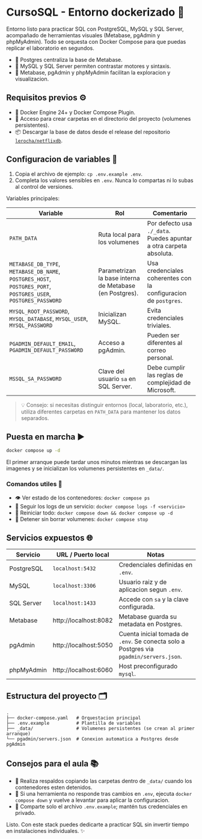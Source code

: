 # CursoSQL - Entorno dockerizado 🚀

Entorno listo para practicar SQL con PostgreSQL, MySQL y SQL Server, acompañado de herramientas visuales (Metabase, pgAdmin y phpMyAdmin). Todo se orquesta con Docker Compose para que puedas replicar el laboratorio en segundos.

- 🧠 Postgres centraliza la base de Metabase.
- 🔄 MySQL y SQL Server permiten contrastar motores y sintaxis.
- 🎯 Metabase, pgAdmin y phpMyAdmin facilitan la exploracion y visualizacion.

## Requisitos previos ⚙️

- 🐳 Docker Engine 24+ y Docker Compose Plugin.
- 📁 Acceso para crear carpetas en el directorio del proyecto (volumenes persistentes).
- 📦 Descargar la base de datos desde el release del repositorio [`lerocha/netflixdb`](https://github.com/lerocha/netflixdb/releases).

## Configuracion de variables 🔐

1. Copia el archivo de ejemplo: `cp .env.example .env`.
2. Completa los valores sensibles en `.env`. Nunca lo compartas ni lo subas al control de versiones.

Variables principales:

| Variable | Rol | Comentario |
| --- | --- | --- |
| `PATH_DATA` | Ruta local para los volumenes | Por defecto usa `./_data`. Puedes apuntar a otra carpeta absoluta. |
| `METABASE_DB_TYPE`, `METABASE_DB_NAME`, `POSTGRES_HOST`, `POSTGRES_PORT`, `POSTGRES_USER`, `POSTGRES_PASSWORD` | Parametrizan la base interna de Metabase (en Postgres). | Usa credenciales coherentes con la configuracion de `postgres`. |
| `MYSQL_ROOT_PASSWORD`, `MYSQL_DATABASE`, `MYSQL_USER`, `MYSQL_PASSWORD` | Inicializan MySQL. | Evita credenciales triviales. |
| `PGADMIN_DEFAULT_EMAIL`, `PGADMIN_DEFAULT_PASSWORD` | Acceso a pgAdmin. | Pueden ser diferentes al correo personal. |
| `MSSQL_SA_PASSWORD` | Clave del usuario `sa` en SQL Server. | Debe cumplir las reglas de complejidad de Microsoft. |

> 💡 Consejo: si necesitas distinguir entornos (local, laboratorio, etc.), utiliza diferentes carpetas en `PATH_DATA` para mantener los datos separados.

## Puesta en marcha ▶️

```bash
docker compose up -d
```

El primer arranque puede tardar unos minutos mientras se descargan las imagenes y se inicializan los volumenes persistentes en `_data/`.

### Comandos utiles 🧰

- 👁️ Ver estado de los contenedores: `docker compose ps`
- 📡 Seguir los logs de un servicio: `docker compose logs -f <servicio>`
- 🔁 Reiniciar todo: `docker compose down && docker compose up -d`
- 📴 Detener sin borrar volumenes: `docker compose stop`

## Servicios expuestos 🌐

| Servicio | URL / Puerto local | Notas |
| --- | --- | --- |
| PostgreSQL | `localhost:5432` | Credenciales definidas en `.env`. |
| MySQL | `localhost:3306` | Usuario raiz y de aplicacion segun `.env`. |
| SQL Server | `localhost:1433` | Accede con `sa` y la clave configurada. |
| Metabase | http://localhost:8082 | Metabase guarda su metadata en Postgres. |
| pgAdmin | http://localhost:5050 | Cuenta inicial tomada de `.env`. Se conecta solo a Postgres via `pgadmin/servers.json`. |
| phpMyAdmin | http://localhost:6060 | Host preconfigurado `mysql`. |

## Estructura del proyecto 🗂️

```
.
├── docker-compose.yaml   # Orquestacion principal
├── .env.example          # Plantilla de variables
├── _data/                # Volumenes persistentes (se crean al primer arranque)
└── pgadmin/servers.json  # Conexion automatica a Postgres desde pgAdmin
```

## Consejos para el aula 📚

- 💾 Realiza respaldos copiando las carpetas dentro de `_data/` cuando los contenedores esten detenidos.
- 🔄 Si una herramienta no responde tras cambios en `.env`, ejecuta `docker compose down` y vuelve a levantar para aplicar la configuracion.
- 🤫 Comparte solo el archivo `.env.example`; mantén tus credenciales en privado.

Listo. Con este stack puedes dedicarte a practicar SQL sin invertir tiempo en instalaciones individuales. ✨
